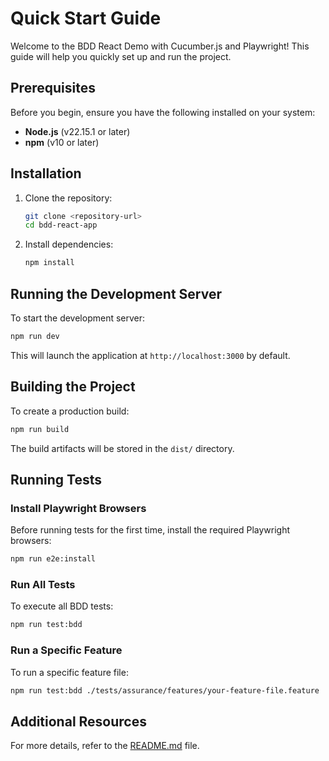 # Quick Start Guide

Welcome to the BDD React Demo with Cucumber.js and Playwright! This guide will help you quickly set up and run the project.

## Prerequisites

Before you begin, ensure you have the following installed on your system:

- **Node.js** (v22.15.1 or later)
- **npm** (v10 or later)

## Installation

1. Clone the repository:

   ```bash
   git clone <repository-url>
   cd bdd-react-app
   ```

2. Install dependencies:

   ```bash
   npm install
   ```

## Running the Development Server

To start the development server:

```bash
npm run dev
```

This will launch the application at `http://localhost:3000` by default.

## Building the Project

To create a production build:

```bash
npm run build
```

The build artifacts will be stored in the `dist/` directory.

## Running Tests

### Install Playwright Browsers

Before running tests for the first time, install the required Playwright browsers:

```bash
npm run e2e:install
```

### Run All Tests

To execute all BDD tests:

```bash
npm run test:bdd
```

### Run a Specific Feature

To run a specific feature file:

```bash
npm run test:bdd ./tests/assurance/features/your-feature-file.feature
```

## Additional Resources

For more details, refer to the [README.md](../README.md) file.
